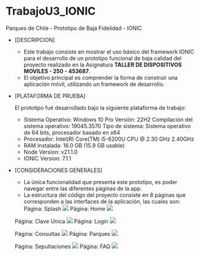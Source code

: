 # TrabajoU3_IONIC
Parques de Chile - Prototipo de Baja Fidelidad - IONIC
* [DESCRIPCION]
    * Este trabajo consiste en mostrar el uso básico del framework IONIC para el desarrollo de un prototipo funcional de baja calidad del proyecto realizado en
      la Asignatura **TALLER DE DISPOSITIVOS MOVILES - 250 - 453687**.
    * El objetivo principal es comprender la forma de construir una aplicación móvil, utilizando un framework de desarrollo.

* [PLATAFORMA DE PRUEBA]

  El prototipo fué desarrollado bajo la siguiente plataforma de trabajo: 
    *   Sistema Operativo: Windows 10 Pro
         Versión: 22H2
         Compilación del sistema operativo: 19045.3570
         Tipo de sistema: Sistema operativo de 64 bits, procesador basado en x64
    *   Procesador: Intel(R) Core(TM) i5-6200U CPU @ 2.30 GHz 2.40GHz
    *   RAM Instalada: 16.0 GB (15.9 GB usable)
    *   Node Version: v21.1.0
    *   IONIC Version: 7.1.1
  
* [CONSIDERACIONES GENERALES]
    *   La única funcionalidad que presenta este prototipo, es poder navegar entre las diferentes páginas de la app.
    *   La estructura del código del proyecto consiste en 8 páginas que corresponden a las interfaces de la aplicación, las cuales son:
    Página: Splash [![](TrabajoU3/src/assets/screens/splash.png)](#readme)  Página: Home [![](TrabajoU3/src/assets/screens/home.png)](#readme)  
    
    Página: Clave Unica [![](TrabajoU3/src/assets/screens/clave_unica.png)](#readme)  Página: Login [![](TrabajoU3/src/assets/screens/login.png)](#readme)  
    
    Página: Consultas [![](TrabajoU3/src/assets/screens/consulta.png)](#readme)  Página: Parques [![](TrabajoU3/src/assets/screens/consulta_parques.png)](#readme)  
    
    Página: Sepultaciones [![](TrabajoU3/src/assets/screens/consulta_sepultacion.png)](#readme)  Página: FAQ [![](TrabajoU3/src/assets/screens/faq.png)](#readme)  
    
      
